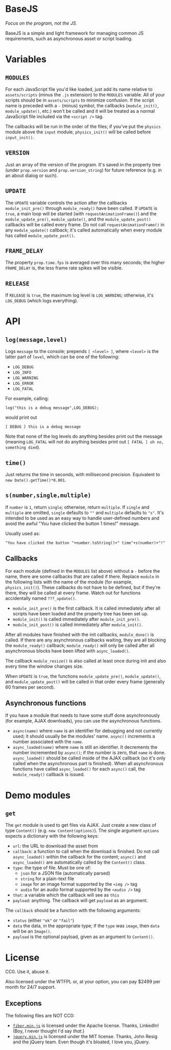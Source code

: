 # BaseJS

_Focus on the program, not the JS._

BaseJS is a simple and light framework for managing common JS
requirements, such as asynchronous asset or script loading.

# Variables

## `MODULES`

For each JavaScript file you'd like loaded, just add its name relative
to `assets/scripts` (minus the `.js` extension) to the `MODULES`
variable. All of your scripts should be in `assets/scripts` to
minimize confusion. If the script name is preceded with a `-` (minus)
symbol, the callbacks (`module_init()`, `module_update()`, etc.) won't
be called and it will be treated as a normal JavaScript file included
via the `<script />` tag.

The callbacks will be run in the order of the files; if you've put the
`physics` module above the `input` module, `physics_init()` will be
called before `input_init()`.

## `VERSION`

Just an array of the version of the program. It's saved in the
property tree (under `prop.version` and `prop.version_string`) for
future reference (e.g. in an about dialog or such).

## `UPDATE`

The `UPDATE` variable controls the action after the callbacks
`module_init_pre()` through `module_ready()` have been called. If
`UPDATE` is `true`, a main loop will be started (with
`requestAnimationFrame()`) and the `module_update_pre()`,
`module_update()`, and the `module_update_post()` callbacks will be
called every frame. Do not call `requestAnimationFrame()` in any
`module_update()` callback; it's called automatically when every
module has called `module_update_post()`.

## `FRAME_DELAY`

The property `prop.time.fps` is averaged over this many seconds; the
higher `FRAME_DELAY` is, the less frame rate spikes will be visible.

## `RELEASE`

If `RELEASE` is `true`, the maximum log level is `LOG_WARNING`;
otherwise, it's `LOG_DEBUG` (which logs everything).

# API

## `log(message,level)`

Logs `message` to the console; prepends `[ <level> ]`, where `<level>`
is the latter part of `level`, which can be one of the following:

* `LOG_DEBUG`
* `LOG_INFO`
* `LOG_WARNING`
* `LOG_ERROR`
* `LOG_FATAL`

For example, calling:

    log("this is a debug message",LOG_DEBUG);

would print out

    [ DEBUG ] this is a debug message

Note that none of the log levels do anything besides print out the
message (meaning `LOG_FATAL` will not do anything besides print out
`[ FATAL ] oh no, something died`).

## `time()`

Just returns the time in seconds, with millisecond
precision. Equivalent to `new Date().getTime()*0.001`.

## `s(number,single,multiple)`

If `number` is `1`, return `single`; otherwise, return `multiple`. If
`single` and `multiple` are omitted, `single` defaults to `""` and
`multiple` defaults to `"s"`. It's intended to be used as an easy way
to handle user-defined numbers and avoid the awful "You have clicked
the button 1 times!" message.

Usually used as:

    "You have clicked the button "+number.toString()+" time"+s(number)+"!"

## Callbacks

For each module (defined in the `MODULES` list above) without a `-`
before the name, there are some callbacks that are called if
there. Replace `module` in the following lists with the name of the
module (for example, `physics_init()`). These callbacks do not have to
be defined, but if they're there, they will be called at every
frame. Watch out for functions accidentally named `???_update()`.

* `module_init_pre()` is the first callback. It is called immediately
  after all scripts have been loaded and the property tree has been
  set up.
* `module_init()` is called immediately after `module_init_pre()`.
* `module_init_post()` is called immediately after `module_init()`.

After all modules have finished with the init callbacks,
`module_done()` is called. If there are any asynchronous callbacks
waiting, they are all blocking the `module_ready()` callback;
`module_ready()` will only be called after all asynchronous blocks
have been lifted with `async_loaded()`.

The callback `module_resize()` is also called at least once during
init and also every time the window changes size.

When `UPDATE` is `true`, the functions `module_update_pre()`,
`module_update()`, and `module_update_post()` will be called in that
order every frame (generally 60 frames per second).

## Asynchronous functions

If you have a module that needs to have some stuff done asynchronously
(for example, AJAX downloads), you can use the asynchronous functions.

* `async(name)` where `name` is an identifier for debugging and not
  currently used; it should usually be the modules' name. `async()`
  increments a number associated with the `name`.
* `async_loaded(name)` where `name` is still an identifier. It
  decrements the number incremented by `async()`; if the number is
  zero, that `name` is done. `async_loaded()` should be called inside
  of the AJAX callback (so it's only called when the asynchronous part
  is finished). When all asynchronous functions have called
  `async_loaded()` for each `async()` call, the `module_ready()`
  callback is issued.

# Demo modules

## `get`

The `get` module is used to get files via AJAX. Just create a new
class of type `Content()` (e.g. `new Content(options)`). The single
argument `options` expects a dictionary with the following keys:

* `url`: the URL to download the asset from
* `callback`: a function to call when the download is finished. Do not
  call `async_loaded()` within the callback for the content; `async()`
  and `async_loaded()` are automatically called by the `Content()`
  class.
* `type`: the type of file. Must be one of:
  * `json` for a JSON file (automatically parsed)
  * `string` for a plain-text file
  * `image` for an image format supported by the `<img />` tag
  * `audio` for an audio format supported by the `<audio />` tag
* `that`: a variable which the callback will see as `this`
* `payload`: anything. The callback will get `payload` as an argument.

The `callback` should be a function with the following arguments:

* `status` (either `"ok"` or `"fail"`)
* `data` the data, in the appropriate type; if the `type` was `image`,
  then `data` will be an `Image()`.
* `payload` is the optional payload, given as an argument to `Content()`.

# License

CC0. Use it, abuse it.

Also licensed under the WTFPL or, at your option, you can pay $2499
per month for 24/7 support.

## Exceptions

The following files are NOT CC0:

* [`fiber.min.js`](https://github.com/linkedin/Fiber) is licensed
  under the Apache license. Thanks, LinkedIn! (Boy, I never thought
  I'd say _that_.)
* [`jquery.min.js`](http://jquery.com/) is licensed under the MIT
  license. Thanks, John Resig and the jQuery team. Even though it's
  bloated, I love you, jQuery.
